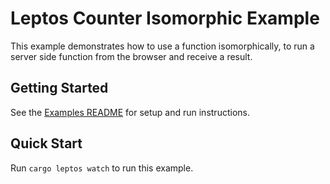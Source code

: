 # Leptos Counter Isomorphic Example

This example demonstrates how to use a function isomorphically, to run a server side function from the browser and receive a result.

## Getting Started

See the [Examples README](../README.md) for setup and run instructions.

## Quick Start

Run `cargo leptos watch` to run this example.
